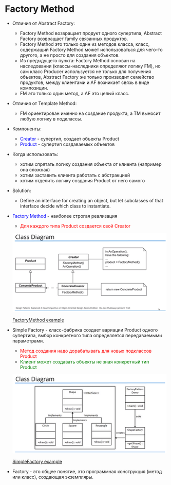 # Factory Method
* Отличия от Abstract Factory:
  + Factory Method возвращает продукт одного супертипа, Abstract Factory возвращает family связанных продуктов.
  + Factory Method это только один из методов класса, класс, содержащий Factory Method может использоваться для чего-то другого, а не просто для создания объектов.
  + Из предыдущего пункта: Factory Method основан на наследовании (классы-наследники определяют логику FM), но сам класс Producer используется не только для получения объектов,
  Abstract Factory же только производит семейство продуктов, между клиентами и AF возникает связь в виде композиции.
  + FM это только один метод, а AF это целый класс.
* Отличия от Template Method:
  + FM ориентирован именно на создание продукта, а TM выносит любую логику в подклассы.
* Компоненты:
  + <span style="color:blue">Creator</span> - супертип, создает объекты Product
  + <span style="color:blue">Product</span> - супертип создаваемых объектов
* Когда использовать:
  - хотим спрятать логику создания объекта от клиента (например она сложная)
  - хотим заставить клиента работать с абстракцией 
  - хотим отделить логику создания Product от него самого
* Solution:
  + Define an interface for creating an object, but let subclasses of that interface decide which class to instantiate.
  
* <span style="color:blue">Factory Method</span> - наиболее строгая реализация
  + <span style="color:red">Для каждого типа Product создается свой Creator</span>
  
  ![FactoryMethod](abstractCreator.png)

  [FactoryMethod example](../../../src/main/java/arbocdi/dp/creational/factoryMethod/AbstractCreator.java)

* Simple Factory - класс-фабрика создает вариации Product одного супертипа, выбор конкретного типа определяется передаваемыми параметрами.
  + <span style="color:red">Метод создания надо дорабатывать для новых подклассов Product</span>
  + <span style="color:green">Клиент может создавать объекты не зная конкретный тип Product</span>
  
  ![ConcreteCreator.png](concreteCreator.png)
  
  [SimpleFactory example](../../../src/main/java/arbocdi/dp/creational/factoryMethod/ConcreteCreator.java)

* Factory - это общее понятие, это программная конструкция (метод или класс), создающая экземпляры.
